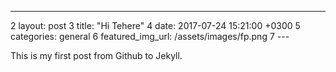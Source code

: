 ---
2	layout: post
3	title:  "Hi Tehere"
4	date:   2017-07-24 15:21:00 +0300
5	categories: general
6	featured_img_url: /assets/images/fp.png
7	---

This is my first post from Github to Jekyll.
